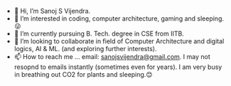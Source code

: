 - 👋 Hi, I’m Sanoj S Vijendra.
- 👀 I’m interested in coding, computer architecture, gaming and sleeping.😜
- 🌱 I’m currently pursuing B. Tech. degree in CSE from IITB.
- 💞️ I’m looking to collaborate in field of Computer Architecture and digital logics, AI & ML. (and exploring further interests).
- 📫 How to reach me ... email: sanojsvijendra@gmail.com. I may not resopnd to emails instantly (sometimes even for years). I am very busy in breathing out CO2 for plants and sleeping.😊

<!---
Sanoj-S-Vijendra/Sanoj-S-Vijendra is a ✨ special ✨ repository because its `README.md` (this file) appears on your GitHub profile.
You can click the Preview link to take a look at your changes.
--->
